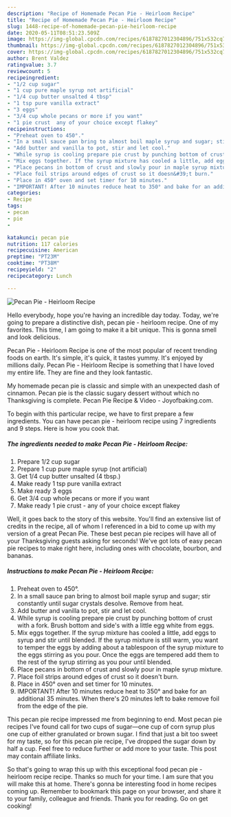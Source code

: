 ```yaml
---
description: "Recipe of Homemade Pecan Pie - Heirloom Recipe"
title: "Recipe of Homemade Pecan Pie - Heirloom Recipe"
slug: 1448-recipe-of-homemade-pecan-pie-heirloom-recipe
date: 2020-05-11T08:51:23.509Z
image: https://img-global.cpcdn.com/recipes/6187827012304896/751x532cq70/pecan-pie-heirloom-recipe-recipe-main-photo.jpg
thumbnail: https://img-global.cpcdn.com/recipes/6187827012304896/751x532cq70/pecan-pie-heirloom-recipe-recipe-main-photo.jpg
cover: https://img-global.cpcdn.com/recipes/6187827012304896/751x532cq70/pecan-pie-heirloom-recipe-recipe-main-photo.jpg
author: Brent Valdez
ratingvalue: 3.7
reviewcount: 5
recipeingredient:
- "1/2 cup sugar"
- "1 cup pure maple syrup not artificial"
- "1/4 cup butter unsalted 4 tbsp"
- "1 tsp pure vanilla extract"
- "3 eggs"
- "3/4 cup whole pecans or more if you want"
- "1 pie crust  any of your choice except flakey"
recipeinstructions:
- "Preheat oven to 450°."
- "In a small sauce pan bring to almost boil maple syrup and sugar; stir constantly until sugar crystals desolve. Remove from heat."
- "Add butter and vanilla to pot, stir and let cool."
- "While syrup is cooling prepare pie crust by punching bottom of crust with a fork. Brush bottom and side&#39;s with a little egg white from eggs."
- "Mix eggs together. If the syrup mixture has cooled a little, add eggs to syrup and stir until blended. If the syrup mixture is still warm, you want to temper the eggs by adding about a tablespoon of the syrup mixture to the eggs stirring as you pour. Once the eggs are tempered add them to the rest of the syrup stirring as you pour until blended."
- "Place pecans in bottom of crust and slowly pour in maple syrup mixture."
- "Place foil strips around edges of crust so it doesn&#39;t burn."
- "Place in 450° oven and set timer for 10 minutes."
- "IMPORTANT! After 10 minutes reduce heat to 350° and bake for an additional 35 minutes. When there&#39;s 20 minutes left to bake remove foil from the edge of the pie."
categories:
- Recipe
tags:
- pecan
- pie
- 

katakunci: pecan pie  
nutrition: 117 calories
recipecuisine: American
preptime: "PT23M"
cooktime: "PT38M"
recipeyield: "2"
recipecategory: Lunch

---
```



![Pecan Pie - Heirloom Recipe](https://img-global.cpcdn.com/recipes/6187827012304896/751x532cq70/pecan-pie-heirloom-recipe-recipe-main-photo.jpg)

Hello everybody, hope you're having an incredible day today. Today, we're going to prepare a distinctive dish, pecan pie - heirloom recipe. One of my favorites. This time, I am going to make it a bit unique. This is gonna smell and look delicious.

Pecan Pie - Heirloom Recipe is one of the most popular of recent trending foods on earth. It's simple, it's quick, it tastes yummy. It's enjoyed by millions daily. Pecan Pie - Heirloom Recipe is something that I have loved my entire life. They are fine and they look fantastic.

My homemade pecan pie is classic and simple with an unexpected dash of cinnamon. Pecan pie is the classic sugary dessert without which no Thanksgiving is complete. Pecan Pie Recipe &amp; Video - Joyofbaking.com.


To begin with this particular recipe, we have to first prepare a few ingredients. You can have pecan pie - heirloom recipe using 7 ingredients and 9 steps. Here is how you cook that.

<!--inarticleads1-->

##### The ingredients needed to make Pecan Pie - Heirloom Recipe:

1. Prepare 1/2 cup sugar
1. Prepare 1 cup pure maple syrup (not artificial)
1. Get 1/4 cup butter unsalted (4 tbsp.)
1. Make ready 1 tsp pure vanilla extract
1. Make ready 3 eggs
1. Get 3/4 cup whole pecans or more if you want
1. Make ready 1 pie crust - any of your choice except flakey


Well, it goes back to the story of this website. You&#39;ll find an extensive list of credits in the recipe, all of whom I referenced in a bid to come up with my version of a great Pecan Pie. These best pecan pie recipes will have all of your Thanksgiving guests asking for seconds! We&#39;ve got lots of easy pecan pie recipes to make right here, including ones with chocolate, bourbon, and bananas. 

<!--inarticleads2-->

##### Instructions to make Pecan Pie - Heirloom Recipe:

1. Preheat oven to 450°.
1. In a small sauce pan bring to almost boil maple syrup and sugar; stir constantly until sugar crystals desolve. Remove from heat.
1. Add butter and vanilla to pot, stir and let cool.
1. While syrup is cooling prepare pie crust by punching bottom of crust with a fork. Brush bottom and side&#39;s with a little egg white from eggs.
1. Mix eggs together. If the syrup mixture has cooled a little, add eggs to syrup and stir until blended. If the syrup mixture is still warm, you want to temper the eggs by adding about a tablespoon of the syrup mixture to the eggs stirring as you pour. Once the eggs are tempered add them to the rest of the syrup stirring as you pour until blended.
1. Place pecans in bottom of crust and slowly pour in maple syrup mixture.
1. Place foil strips around edges of crust so it doesn&#39;t burn.
1. Place in 450° oven and set timer for 10 minutes.
1. IMPORTANT! After 10 minutes reduce heat to 350° and bake for an additional 35 minutes. When there&#39;s 20 minutes left to bake remove foil from the edge of the pie.


This pecan pie recipe impressed me from beginning to end. Most pecan pie recipes I&#39;ve found call for two cups of sugar—one cup of corn syrup plus one cup of either granulated or brown sugar. I find that just a bit too sweet for my taste, so for this pecan pie recipe, I&#39;ve dropped the sugar down by half a cup. Feel free to reduce further or add more to your taste. This post may contain affiliate links. 

So that's going to wrap this up with this exceptional food pecan pie - heirloom recipe recipe. Thanks so much for your time. I am sure that you will make this at home. There's gonna be interesting food in home recipes coming up. Remember to bookmark this page on your browser, and share it to your family, colleague and friends. Thank you for reading. Go on get cooking!
